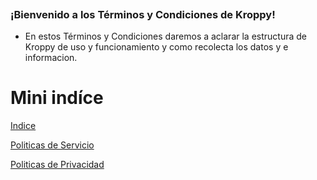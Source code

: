 ![]()
### ¡Bienvenido a los Términos y Condiciones de Kroppy!

- En estos Términos y Condiciones daremos a aclarar la estructura de Kroppy de uso y funcionamiento y como recolecta los datos y e informacion.


# Mini indíce


[Indice](")

[Politicas de Servicio](*)

[Politicas de Privacidad](*)
